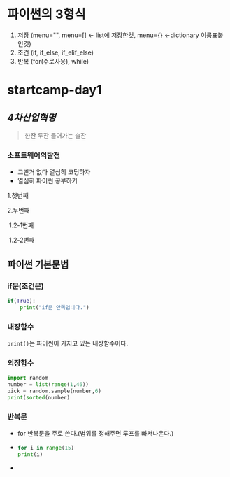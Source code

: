 # 파이썬의 3형식
 1. 저장 (menu="", menu=[] <- list에 저장한것, menu={} <-dictionary 이름표붙인것)
 2. 조건 (if, if_else, if_elif_else)
 3. 반복 (for(주로사용), while)

# startcamp-day1

## *4차산업혁명*
>한잔 두잔 들어가는 술잔
### **소프트웨어의발전**
- 그딴거 없다 열심히 코딩하자
- 열심히 파이썬 공부하기

1.첫번째

2.두번째

​	1.2-1번째

​	1.2-2번째

#### 


## 파이썬 기본문법
### if문(조건문)
```python
if(True):
	print("if문 안쪽입니다.")
```

### 내장함수
`print()`는 파이썬이 가지고 있는 내장함수이다.



### 외장함수
```python
import random
number = list(range(1,46))
pick = random.sample(number,6)
print(sorted(number)
```
### 반복문
- for 반복문을 주로 쓴다.(범위를 정해주면 루프를 빠져나온다.)

- ```python
  for i in range(15)
  print(i)
  ```

- 

![]()



